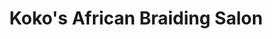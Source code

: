---
title: "Koko's African Braiding Salon"
url: /omaha/kokos-african-braiding-salon/
shop: hairdresser
---